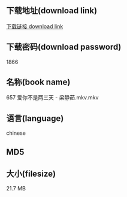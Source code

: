 ## 下载地址(download link)
[下载链接 download link](https://tutu365.netlify.app/?s=657+%E7%88%B1%E4%BD%A0%E4%B8%8D%E6%98%AF%E4%B8%A4%E4%B8%89%E5%A4%A9+-+%E6%A2%81%E9%9D%99%E8%8C%B9.mkv)

## 下载密码(download password)
1866

## 名称(book name)
657 爱你不是两三天 - 梁静茹.mkv.mkv

## 语言(language)
chinese

## MD5


## 大小(filesize)
21.7 MB
